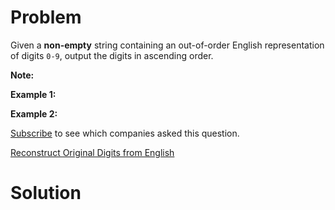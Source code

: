 
# Problem

Given a **non-empty** string containing an out-of-order English representation
of digits `0-9`, output the digits in ascending order.

**Note:**  

**Example 1:**  

**Example 2:**  

[Subscribe](/subscribe/) to see which companies asked this question.



[Reconstruct Original Digits from English](https://leetcode.com/problems/reconstruct-original-digits-from-english)

# Solution




